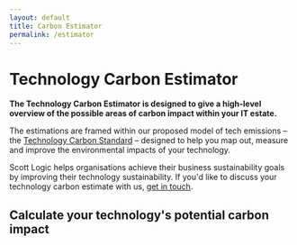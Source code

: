 ```yaml
---
layout: default
title: Carbon Estimator
permalink: /estimator
---
```


# Technology Carbon Estimator

**The Technology Carbon Estimator is designed to give a high-level overview of the possible areas of carbon impact within your IT estate.**

The estimations are framed within our proposed model of tech emissions – the [Technology Carbon Standard](/) – designed to help you map out, measure and improve the environmental impacts of your technology.

Scott Logic helps organisations achieve their business sustainability goals by improving their technology sustainability. If you'd like to discuss your technology carbon estimate with us, [get in touch](https://www.scottlogic.com/contact-us?formId=sales-enquiries).

## Calculate your technology's potential carbon impact

<tech-carbon-estimator class="not-prose" extra-height="112"></tech-carbon-estimator>
